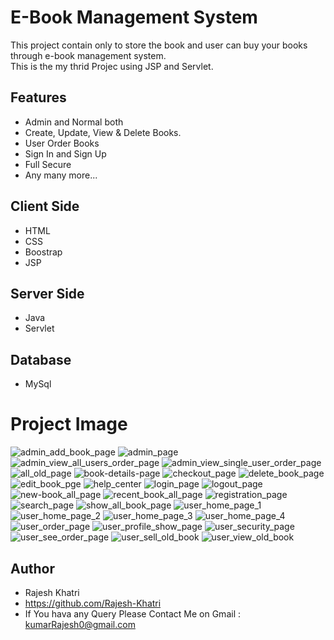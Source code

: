 # E-Book Management System
This project contain only to store the book and user can buy your books through e-book management system.
<br>
This is the my thrid Projec using JSP and Servlet.
## Features
- Admin and Normal both
- Create, Update, View & Delete Books.
- User Order Books
- Sign In and Sign Up
- Full Secure
- Any many more...
## Client Side
- HTML
- CSS
- Boostrap
- JSP
## Server Side
- Java
- Servlet
## Database
- MySql
## <h1>Project Image</h1>
![admin_add_book_page](https://user-images.githubusercontent.com/60816519/158251568-01825984-afd4-41d7-a774-ce12199b4a6c.JPG)
![admin_page](https://user-images.githubusercontent.com/60816519/158251576-18a33154-324b-4f19-b25f-b68be226c19a.JPG)
![admin_view_all_users_order_page](https://user-images.githubusercontent.com/60816519/158251579-2f0fe0d3-3b5e-410b-b737-c4215f379281.JPG)
![admin_view_single_user_order_page](https://user-images.githubusercontent.com/60816519/158251583-973c6001-b27c-4aaf-ac55-b689377de7fa.JPG)
![all_old_page](https://user-images.githubusercontent.com/60816519/158251591-086f7857-6c47-4f77-b8cd-cb4ef4ff9971.JPG)
![book-details-page](https://user-images.githubusercontent.com/60816519/158251601-0b9f1979-bddc-4528-8104-aa323d9058bd.JPG)
![checkout_page](https://user-images.githubusercontent.com/60816519/158251605-ae5721fb-6fe0-4bd7-b8d2-2b1327a015df.JPG)
![delete_book_page](https://user-images.githubusercontent.com/60816519/158251609-63624839-2c57-420b-b800-4c8003ae0524.JPG)
![edit_book_pge](https://user-images.githubusercontent.com/60816519/158251611-4af28956-3dca-4a7a-b6cc-b71cc928e4e4.JPG)
![help_center](https://user-images.githubusercontent.com/60816519/158251615-3e8cfe92-73bb-42df-98e4-0e13da28d36b.JPG)
![login_page](https://user-images.githubusercontent.com/60816519/158251623-5f265656-f6d3-4cfa-920d-69937aa9b438.JPG)
![logout_page](https://user-images.githubusercontent.com/60816519/158251631-c728e638-1a5e-4406-863e-4518e384751b.JPG)
![new-book_all_page](https://user-images.githubusercontent.com/60816519/158251638-7a8264d6-7a93-43fd-9a4a-b275b044a989.JPG)
![recent_book_all_page](https://user-images.githubusercontent.com/60816519/158251654-7f253945-dc99-420e-a534-665633431211.JPG)
![registration_page](https://user-images.githubusercontent.com/60816519/158251666-7d596a3f-731f-412a-8234-f1d1c4e5a939.JPG)
![search_page](https://user-images.githubusercontent.com/60816519/158251667-97731b9c-6664-427f-a8b5-3147c85b4a1c.JPG)
![show_all_book_page](https://user-images.githubusercontent.com/60816519/158251670-8e7f9512-25a6-42e7-a11f-98b2f5633199.JPG)
![user_home_page_1](https://user-images.githubusercontent.com/60816519/158251675-0813ef73-8e7c-4b17-b1b2-67002dcad474.JPG)
![user_home_page_2](https://user-images.githubusercontent.com/60816519/158251680-0d4a1728-c644-430d-8bd3-e923f1bae22b.JPG)
![user_home_page_3](https://user-images.githubusercontent.com/60816519/158251687-196a220f-18c4-4bd5-a2c6-9fd76be057b5.JPG)
![user_home_page_4](https://user-images.githubusercontent.com/60816519/158251689-ed89c695-2246-4685-b7ff-405b4f07f170.JPG)
![user_order_page](https://user-images.githubusercontent.com/60816519/158251692-00cfa0e5-e6f2-4186-8753-952ad042338e.JPG)
![user_profile_show_page](https://user-images.githubusercontent.com/60816519/158251694-ffc1e6d2-ee53-44d1-891c-ce3f540254ed.JPG)
![user_security_page](https://user-images.githubusercontent.com/60816519/158251696-091f461d-615b-4af4-aff6-6e4e6ae72511.JPG)
![user_see_order_page](https://user-images.githubusercontent.com/60816519/158251697-3a24ca9c-11d1-41a0-b857-105c5fac8a81.JPG)
![user_sell_old_book](https://user-images.githubusercontent.com/60816519/158251700-0851b0a3-2f83-4c08-8f50-987ff3e2d9a7.JPG)
![user_view_old_book](https://user-images.githubusercontent.com/60816519/158251702-dfeabd0c-88c4-4b33-ab80-8d108e62369d.JPG)

## Author
- Rajesh Khatri
- https://github.com/Rajesh-Khatri
- If You hava any Query Please Contact Me on Gmail : kumarRajesh0@gmail.com
